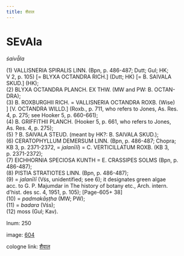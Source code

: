 ```yaml
---
title: शैवाल
---
```


# SEvAla

<i>śaivā̆la</i>  <div n="P" />(1) <bot>VALLISNERIA SPIRALIS LINN.</bot> (Bpn, p. 486-487; Dutt; Gul; HK; <div n="lb" />V 2, p. 105) [= <bot>BLYXA OCTANDRA RICH.</bot>] (Dutt; HK) [= <bot>B. SAIVALA <div n="lb" />SKUD.</bot>] (HK); <div n="P" />(2) <bot>BLYXA OCTANDRA PLANCH. EX THW.</bot> (MW and PW: <bot>B. OCTAN- <div n="lb" />DRA</bot>); <div n="P" />(3) <bot>B. ROXBURGHII RICH.</bot> = <bot>VALLISNERIA OCTANDRA ROXB.</bot> (Wise) <div n="lb" />] [<bot>V. OCTANDRA WILLD.</bot>] (Roxb., p. 711, who refers to Jones, As. Res. <div n="lb" />4, p. 275; see Hooker 5, p. 660-661); <div n="P" />(4) <bot>B. GRIFFITHII PLANCH.</bot> (Hooker 5, p. 661, who refers to Jones, <div n="lb" />As. Res. 4, p. 275); <div n="P" />(5) ? <bot>B. SAIVALA STEUD.</bot> (meant by HK?: <bot>B. SAIVALA SKUD.</bot>); <div n="P" />(6) <bot>CERATOPHYLLUM DEMERSUM LINN.</bot> (Bpn, p. 486-487; Chopra; <div n="lb" />KB 3, p. 2371-2372, = <i>jalanīlī</i>) = <bot>C. VERTICILLATUM ROXB.</bot> (KB 3, <div n="lb" />p. 2371-2372); <div n="P" />(7) <bot>EICHHORNIA SPECIOSA KUNTH</bot> = <bot>E. CRASSIPES SOLMS</bot> (Bpn, p. <div n="lb" />486-487); <div n="P" />(8) <bot>PISTIA STRATIOTES LINN.</bot> (Bpn, p. 486-487); <div n="P" />(9) = <i>jalanīlī</i> (Vśs, unidentified; see 6); it designates green algae <div n="lb" />acc. to <bot>G. P.</bot> Majumdar in The history of botany etc., Arch. intern. <div n="lb" />d'hist. des sc. 4, 1951, p. 105); [Page-605+ 38] <div n="P" />(10) = <i>padmakāṣṭha</i> (MW; PW); <div n="P" />(11) = <i>badara</i> (Vśs); <div n="P" />(12) moss (Gul; Kav).

lnum: 250

image: [604](https://www.sanskrit-lexicon.uni-koeln.de/scans/csl-apidev/servepdf.php?dict=snp&page=604)

cologne link: [शैवाल](https://sanskrit-lexicon.uni-koeln.de/scans/csl-apidev/getword.php?dict=snp&key=शैवाल)

